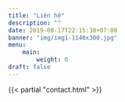```yaml
---
title: "Liên hệ"
description: ""
date: 2019-08-17T22:15:38+07:00
banner: "img/img1-1140x300.jpg"
menu:
    main:
        weight: 0
draft: false
---
```


{{< partial "contact.html" >}}